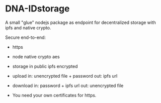 # DNA-IDstorage
A small "glue" nodejs package as endpoint for decentralized storage with ipfs and native crypto.

Secure end-to-end:
- https
- node native crypto aes 
- storage in public ipfs encrypted

- upload
in: unencrypted file + password
out: ipfs url
- download
in: password + ipfs url
out: unencrypted file

* You need your own certificates for https.
